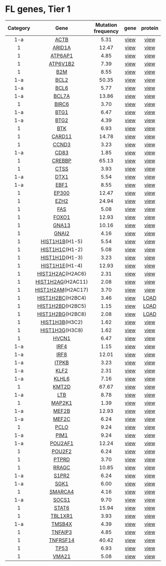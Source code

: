 # FL genes, Tier 1
|Category|Gene|Mutation frequency|gene|protein|
| :---: | :----: | :---: | :---: | :---: |
|1-a|[ACTB](ACTB)|5.31|[view](images/proteinpaint/ACTB.svg)|[view](images/proteinpaint/ACTB_NM_001101.svg)|
|1|[ARID1A](ARID1A)|12.47|[view](images/proteinpaint/ARID1A.svg)|[view](images/proteinpaint/ARID1A_NM_006015.svg)|
|1|[ATP6AP1](ATP6AP1)|4.85|[view](images/proteinpaint/ATP6AP1.svg)|[view](images/proteinpaint/ATP6AP1_NM_001183.svg)|
|1|[ATP6V1B2](ATP6V1B2)|7.39|[view](images/proteinpaint/ATP6V1B2.svg)|[view](images/proteinpaint/ATP6V1B2_NM_001693.svg)|
|1|[B2M](B2M)|8.55|[view](images/proteinpaint/B2M.svg)|[view](images/proteinpaint/B2M_NM_004048.svg)|
|1-a|[BCL2](BCL2)|50.35|[view](images/proteinpaint/BCL2.svg)|[view](images/proteinpaint/BCL2_NM_000633.svg)|
|1-a|[BCL6](BCL6)|5.77|[view](images/proteinpaint/BCL6.svg)|[view](images/proteinpaint/BCL6_NM_001706.svg)|
|1-a|[BCL7A](BCL7A)|13.86|[view](images/proteinpaint/BCL7A.svg)|[view](images/proteinpaint/BCL7A_NM_020993.svg)|
|1|[BIRC6](BIRC6)|3.70|[view](images/proteinpaint/BIRC6.svg)|[view](images/proteinpaint/BIRC6_NM_016252.svg)|
|1-a|[BTG1](BTG1)|6.47|[view](images/proteinpaint/BTG1.svg)|[view](images/proteinpaint/BTG1_NM_001731.svg)|
|1-a|[BTG2](BTG2)|4.39|[view](images/proteinpaint/BTG2.svg)|[view](images/proteinpaint/BTG2_NM_006763.svg)|
|1|[BTK](BTK)|6.93|[view](images/proteinpaint/BTK.svg)|[view](images/proteinpaint/BTK_NM_000061.svg)|
|1|[CARD11](CARD11)|14.78|[view](images/proteinpaint/CARD11.svg)|[view](images/proteinpaint/CARD11_NM_032415.svg)|
|1|[CCND3](CCND3)|3.23|[view](images/proteinpaint/CCND3.svg)|[view](images/proteinpaint/CCND3_NM_001760.svg)|
|1-a|[CD83](CD83)|1.85|[view](images/proteinpaint/CD83.svg)|[view](images/proteinpaint/CD83_NM_004233.svg)|
|1|[CREBBP](CREBBP)|65.13|[view](images/proteinpaint/CREBBP.svg)|[view](images/proteinpaint/CREBBP_NM_004380.svg)|
|1|[CTSS](CTSS)|3.93|[view](images/proteinpaint/CTSS.svg)|[view](images/proteinpaint/CTSS_NM_004079.svg)|
|1-a|[DTX1](DTX1)|5.54|[view](images/proteinpaint/DTX1.svg)|[view](images/proteinpaint/DTX1_NM_004416.svg)|
|1-a|[EBF1](EBF1)|8.55|[view](images/proteinpaint/EBF1.svg)|[view](images/proteinpaint/EBF1_NM_024007.svg)|
|1|[EP300](EP300)|12.47|[view](images/proteinpaint/EP300.svg)|[view](images/proteinpaint/EP300_NM_001429.svg)|
|1|[EZH2](EZH2)|24.94|[view](images/proteinpaint/EZH2.svg)|[view](images/proteinpaint/EZH2_NM_001203247.svg)|
|1|[FAS](FAS)|5.08|[view](images/proteinpaint/FAS.svg)|[view](images/proteinpaint/FAS_NM_000043.svg)|
|1|[FOXO1](FOXO1)|12.93|[view](images/proteinpaint/FOXO1.svg)|[view](images/proteinpaint/FOXO1_NM_002015.svg)|
|1|[GNA13](GNA13)|10.16|[view](images/proteinpaint/GNA13.svg)|[view](images/proteinpaint/GNA13_NM_006572.svg)|
|1|[GNAI2](GNAI2)|4.16|[view](images/proteinpaint/GNAI2.svg)|[view](images/proteinpaint/GNAI2_NM_002070.svg)|
|1|[HIST1H1B](HIST1H1B)(H1-5)|5.54|[view](images/proteinpaint/HIST1H1B.svg)|[view](images/proteinpaint/HIST1H1B_NM_005322.svg)|
|1|[HIST1H1C](HIST1H1C)(H1-2)|5.08|[view](images/proteinpaint/HIST1H1C.svg)|[view](images/proteinpaint/HIST1H1C_NM_005319.svg)|
|1|[HIST1H1D](HIST1H1D)(H1-3)|3.23|[view](images/proteinpaint/HIST1H1D.svg)|[view](images/proteinpaint/HIST1H1D_NM_005320.svg)|
|1|[HIST1H1E](HIST1H1E)(H1-4)|12.93|[view](images/proteinpaint/HIST1H1E.svg)|[view](images/proteinpaint/HIST1H1E_NM_005321.svg)|
|1|[HIST1H2AC](HIST1H2AC)(H2AC6)|2.31|[view](images/proteinpaint/HIST1H2AC.svg)|[view](images/proteinpaint/H2AC6_NM_003512.svg)|
|1|[HIST1H2AG](HIST1H2AG)(H2AC11)|2.08|[view](images/proteinpaint/HIST1H2AG.svg)|[view](images/proteinpaint/HIST1H2AG_NM_021064.svg)|
|1|[HIST1H2AM](HIST1H2AM)(H2AC17)|3.70|[view](images/proteinpaint/HIST1H2AM.svg)|[view](images/proteinpaint/HIST1H2AM_NM_003514.svg)|
|1|[HIST1H2BC](HIST1H2BC)(H2BC4)|3.46|[view](images/proteinpaint/HIST1H2BC.svg)|[LOAD](https://morinlab.github.io/LLMPP/GAMBL/HIST1H2BC_protein.html)|
|1|[HIST1H2BD](HIST1H2BD)(H2BC5)|1.15|[view](images/proteinpaint/HIST1H2BD.svg)|[LOAD](https://morinlab.github.io/LLMPP/GAMBL/HIST1H2BD_protein.html)|
|1|[HIST1H2BG](HIST1H2BG)(H2BC8)|2.08|[view](images/proteinpaint/HIST1H2BG.svg)|[LOAD](https://morinlab.github.io/LLMPP/GAMBL/HIST1H2BG_protein.html)|
|1|[HIST1H3B](HIST1H3B)(H3C2)|1.62|[view](images/proteinpaint/HIST1H3B.svg)|[view](images/proteinpaint/H3C2_NM_003537.svg)|
|1|[HIST1H3G](HIST1H3G)(H3C8)|1.62|[view](images/proteinpaint/HIST1H3G.svg)|[view](images/proteinpaint/HIST1H3G_NM_003534.svg)|
|1|[HVCN1](HVCN1)|6.47|[view](images/proteinpaint/HVCN1.svg)|[view](images/proteinpaint/HVCN1_NM_001040107.svg)|
|1-a|[IRF4](IRF4)|1.15|[view](images/proteinpaint/IRF4.svg)|[view](images/proteinpaint/IRF4_NM_002460.svg)|
|1-a|[IRF8](IRF8)|12.01|[view](images/proteinpaint/IRF8.svg)|[view](images/proteinpaint/IRF8_NM_002163.svg)|
|1-a|[ITPKB](ITPKB)|3.23|[view](images/proteinpaint/ITPKB.svg)|[view](images/proteinpaint/ITPKB_NM_002221.svg)|
|1-a|[KLF2](KLF2)|2.31|[view](images/proteinpaint/KLF2.svg)|[view](images/proteinpaint/KLF2_NM_016270.svg)|
|1-a|[KLHL6](KLHL6)|7.16|[view](images/proteinpaint/KLHL6.svg)|[view](images/proteinpaint/KLHL6_NM_130446.svg)|
|1|[KMT2D](KMT2D)|67.67|[view](images/proteinpaint/KMT2D.svg)|[view](images/proteinpaint/KMT2D_NM_003482.svg)|
|1-a|[LTB](LTB)|8.78|[view](images/proteinpaint/LTB.svg)|[view](images/proteinpaint/LTB_NM_002341.svg)|
|1|[MAP2K1](MAP2K1)|1.39|[view](images/proteinpaint/MAP2K1.svg)|[view](images/proteinpaint/MAP2K1_NM_002755.svg)|
|1-a|[MEF2B](MEF2B)|12.93|[view](images/proteinpaint/MEF2B.svg)|[view](images/proteinpaint/MEF2B_NM_001145785.svg)|
|1-a|[MEF2C](MEF2C)|6.24|[view](images/proteinpaint/MEF2C.svg)|[view](images/proteinpaint/MEF2C_NM_002397.svg)|
|1|[PCLO](PCLO)|9.24|[view](images/proteinpaint/PCLO.svg)|[view](images/proteinpaint/PCLO_NM_033026.svg)|
|1-a|[PIM1](PIM1)|9.24|[view](images/proteinpaint/PIM1.svg)|[view](images/proteinpaint/PIM1_NM_002648.svg)|
|1-a|[POU2AF1](POU2AF1)|12.24|[view](images/proteinpaint/POU2AF1.svg)|[view](images/proteinpaint/POU2AF1_NM_006235.svg)|
|1|[POU2F2](POU2F2)|6.24|[view](images/proteinpaint/POU2F2.svg)|[view](images/proteinpaint/POU2F2_NM_002698.svg)|
|1|[PTPRD](PTPRD)|3.70|[view](images/proteinpaint/PTPRD.svg)|[view](images/proteinpaint/PTPRD_NM_002839.svg)|
|1|[RRAGC](RRAGC)|10.85|[view](images/proteinpaint/RRAGC.svg)|[view](images/proteinpaint/RRAGC_NM_022157.svg)|
|1-a|[S1PR2](S1PR2)|6.24|[view](images/proteinpaint/S1PR2.svg)|[view](images/proteinpaint/S1PR2_NM_004230.svg)|
|1-a|[SGK1](SGK1)|6.00|[view](images/proteinpaint/SGK1.svg)|[view](images/proteinpaint/SGK1_NM_005627.svg)|
|1|[SMARCA4](SMARCA4)|4.16|[view](images/proteinpaint/SMARCA4.svg)|[view](images/proteinpaint/SMARCA4_NM_001128849.svg)|
|1-a|[SOCS1](SOCS1)|9.70|[view](images/proteinpaint/SOCS1.svg)|[view](images/proteinpaint/SOCS1_NM_003745.svg)|
|1|[STAT6](STAT6)|15.94|[view](images/proteinpaint/STAT6.svg)|[view](images/proteinpaint/STAT6_NM_003153.svg)|
|1|[TBL1XR1](TBL1XR1)|3.93|[view](images/proteinpaint/TBL1XR1.svg)|[view](images/proteinpaint/TBL1XR1_NM_024665.svg)|
|1-a|[TMSB4X](TMSB4X)|4.39|[view](images/proteinpaint/TMSB4X.svg)|[view](images/proteinpaint/TMSB4X_NM_021109.svg)|
|1|[TNFAIP3](TNFAIP3)|4.85|[view](images/proteinpaint/TNFAIP3.svg)|[view](images/proteinpaint/TNFAIP3_NM_006290.svg)|
|1|[TNFRSF14](TNFRSF14)|40.42|[view](images/proteinpaint/TNFRSF14.svg)|[view](images/proteinpaint/TNFRSF14_NM_003820.svg)|
|1|[TP53](TP53)|6.93|[view](images/proteinpaint/TP53.svg)|[view](images/proteinpaint/TP53_NM_000546.svg)|
|1|[VMA21](VMA21)|5.08|[view](images/proteinpaint/VMA21.svg)|[view](images/proteinpaint/VMA21_NM_001017980.svg)|
